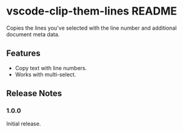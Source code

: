 # vscode-clip-them-lines README

Copies the lines you've selected with the line number and additional document meta data.

## Features

* Copy text with line numbers.
* Works with multi-select.

## Release Notes

### 1.0.0

Initial release.
